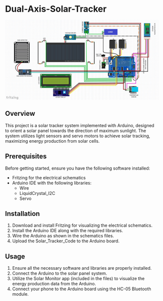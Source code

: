 # Dual-Axis-Solar-Tracker
![#](/Schematics/Schematics%20Capture.jpg)

## Overview

This project is a solar tracker system implemented with Arduino, designed to orient a solar panel towards the direction of maximum sunlight. The system utilizes light sensors and servo motors to achieve solar tracking, maximizing energy production from solar cells.

## Prerequisites

Before getting started, ensure you have the following software installed:

- Fritzing for the electrical schematics
- Arduino IDE with the following libraries:
	- Wire
	- LiquidCrystal_I2C
	- Servo

## Installation

1. Download and install Fritzing for visualizing the electrical schematics.
2. Install the Arduino IDE along with the required libraries.
3. Wire the Arduino as shown in the schematics files.
4. Upload the Solar_Tracker_Code to the Arduino board.

## Usage

1. Ensure all the necessary software and libraries are properly installed.
2. Connect the Arduino to the solar panel system.
3. Utilize the Solar Monitor app (included in the files) to visualize the energy production data from the Arduino.
4. Connect your phone to the Arduino board using the HC-05 Bluetooth module.


